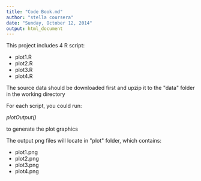 ```yaml
---
title: "Code Book.md"
author: "stella coursera"
date: "Sunday, October 12, 2014"
output: html_document
---
```


This project includes 4 R script:

* plot1.R
* plot2.R
* plot3.R
* plot4.R

The source data should be downloaded first and upzip it to the "data" folder in the working directory

For each script, you could run:

_plotOutput()_ 

to generate the plot graphics

The output png files will locate in "plot" folder, which contains:

* plot1.png
* plot2.png
* plot3.png
* plot4.png